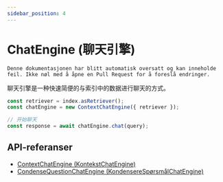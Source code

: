 ```yaml
---
sidebar_position: 4
---
```


# ChatEngine (聊天引擎)

`Denne dokumentasjonen har blitt automatisk oversatt og kan inneholde feil. Ikke nøl med å åpne en Pull Request for å foreslå endringer.`

聊天引擎是一种快速简便的与索引中的数据进行聊天的方式。

```typescript
const retriever = index.asRetriever();
const chatEngine = new ContextChatEngine({ retriever });

// 开始聊天
const response = await chatEngine.chat(query);
```

## API-referanser

- [ContextChatEngine (KontekstChatEngine)](../../api/classes/ContextChatEngine.md)
- [CondenseQuestionChatEngine (KondensereSpørsmålChatEngine)](../../api/classes/ContextChatEngine.md)
